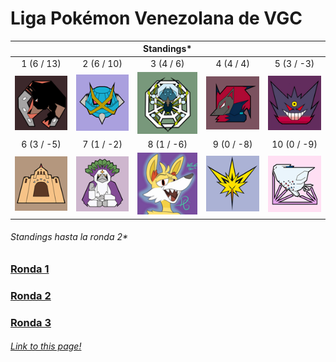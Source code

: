 # Liga Pokémon Venezolana de VGC

| | | Standings* | | |
:---: | :---: | :---: | :---: | :---:
1 (6 / 13) | 2 (6 / 10) | 3 (4 / 6) | 4 (4 / 4) | 5 (3 / -3)
![Rinconada Racers][rr] | ![Mega Meta Mercenaries][mmm] | ![Araquanid Shot][as] | ![Televen Illusion][ti] | ![Broken Riders][br]
6 (3 / -5) | 7 (1 / -2) | 8 (1 / -6) | 9 (0 / -8) | 10 (0 / -9)
![Secta Palossand][sp] | ![Orangurus Council][oc] | ![Destiel Gaming][dg] | ![Catatumbos Lake Rage][clr] | ![Full Breakers][fb]

###### Standings hasta la ronda 2*

### [Ronda 1](https://jalexl07.github.io/Ronda1/ "Ronda 1")
### [Ronda 2](https://jalexl07.github.io/Ronda2/ "Ronda 2")
### [Ronda 3](https://jalexl07.github.io/Ronda3/ "Ronda 3")

###### [Link to this page!](https://jalexl07.github.io/ "Home")

[rr]: https://github.com/JAlexL07/JAlexL07.github.io/raw/master/images/rr.png "Rinconada Racers"
[mmm]: https://github.com/JAlexL07/JAlexL07.github.io/raw/master/images/mmm.png "Mega Meta Mercenaries"
[as]: https://github.com/JAlexL07/JAlexL07.github.io/raw/master/images/as.png "Araquanid Shot"
[ti]: https://github.com/JAlexL07/JAlexL07.github.io/raw/master/images/ti.png "Televen Illusion"
[br]: https://github.com/JAlexL07/JAlexL07.github.io/raw/master/images/br.png "Broken Riders"
[sp]: https://github.com/JAlexL07/JAlexL07.github.io/raw/master/images/sp.png "Secta Palossand"
[oc]: https://github.com/JAlexL07/JAlexL07.github.io/raw/master/images/oc.png "Orangurus Council"
[dg]: https://github.com/JAlexL07/JAlexL07.github.io/raw/master/images/dg.png "Destiel Gaming"
[clr]: https://github.com/JAlexL07/JAlexL07.github.io/raw/master/images/clr.png "Catatumbos Lake Rage"
[fb]: https://github.com/JAlexL07/JAlexL07.github.io/raw/master/images/fb.png "Full Breakers"

